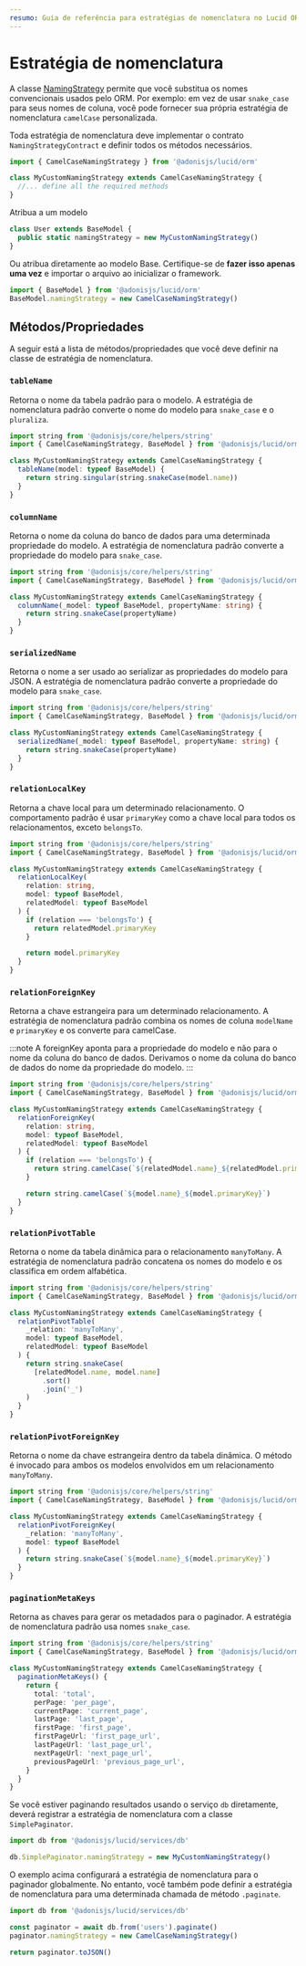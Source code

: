 ```yaml
---
resumo: Guia de referência para estratégias de nomenclatura no Lucid ORM
---
```


# Estratégia de nomenclatura

A classe [NamingStrategy](https://github.com/adonisjs/lucid/blob/develop/src/orm/naming_strategies/camel_case.ts) permite que você substitua os nomes convencionais usados ​​pelo ORM. Por exemplo: em vez de usar `snake_case` para seus nomes de coluna, você pode fornecer sua própria estratégia de nomenclatura `camelCase` personalizada.

Toda estratégia de nomenclatura deve implementar o contrato `NamingStrategyContract` e definir todos os métodos necessários.

```ts
import { CamelCaseNamingStrategy } from '@adonisjs/lucid/orm'

class MyCustomNamingStrategy extends CamelCaseNamingStrategy {
  //... define all the required methods
}
```

Atribua a um modelo

```ts
class User extends BaseModel {
  public static namingStrategy = new MyCustomNamingStrategy()
}
```

Ou atribua diretamente ao modelo Base. Certifique-se de **fazer isso apenas uma vez** e importar o arquivo ao inicializar o framework.

```ts
import { BaseModel } from '@adonisjs/lucid/orm'
BaseModel.namingStrategy = new CamelCaseNamingStrategy()
```

## Métodos/Propriedades

A seguir está a lista de métodos/propriedades que você deve definir na classe de estratégia de nomenclatura.

### `tableName`

Retorna o nome da tabela padrão para o modelo. A estratégia de nomenclatura padrão converte o nome do modelo para `snake_case` e ​​o `pluraliza`.

```ts
import string from '@adonisjs/core/helpers/string'
import { CamelCaseNamingStrategy, BaseModel } from '@adonisjs/lucid/orm'

class MyCustomNamingStrategy extends CamelCaseNamingStrategy {
  tableName(model: typeof BaseModel) {
    return string.singular(string.snakeCase(model.name))
  }
}
```

### `columnName`

Retorna o nome da coluna do banco de dados para uma determinada propriedade do modelo. A estratégia de nomenclatura padrão converte a propriedade do modelo para `snake_case`.

```ts
import string from '@adonisjs/core/helpers/string'
import { CamelCaseNamingStrategy, BaseModel } from '@adonisjs/lucid/orm'

class MyCustomNamingStrategy extends CamelCaseNamingStrategy {
  columnName(_model: typeof BaseModel, propertyName: string) {
    return string.snakeCase(propertyName)
  }
}
```

### `serializedName`

Retorna o nome a ser usado ao serializar as propriedades do modelo para JSON. A estratégia de nomenclatura padrão converte a propriedade do modelo para `snake_case`.

```ts
import string from '@adonisjs/core/helpers/string'
import { CamelCaseNamingStrategy, BaseModel } from '@adonisjs/lucid/orm'

class MyCustomNamingStrategy extends CamelCaseNamingStrategy {
  serializedName(_model: typeof BaseModel, propertyName: string) {
    return string.snakeCase(propertyName)
  }
}
```

### `relationLocalKey`

Retorna a chave local para um determinado relacionamento. O comportamento padrão é usar `primaryKey` como a chave local para todos os relacionamentos, exceto `belongsTo`.

```ts
import string from '@adonisjs/core/helpers/string'
import { CamelCaseNamingStrategy, BaseModel } from '@adonisjs/lucid/orm'

class MyCustomNamingStrategy extends CamelCaseNamingStrategy {
  relationLocalKey(
    relation: string,
    model: typeof BaseModel,
    relatedModel: typeof BaseModel
  ) {
    if (relation === 'belongsTo') {
      return relatedModel.primaryKey
    }

    return model.primaryKey
  }
}
```

### `relationForeignKey`
Retorna a chave estrangeira para um determinado relacionamento. A estratégia de nomenclatura padrão combina os nomes de coluna `modelName` e `primaryKey` e os converte para camelCase.

:::note
A foreignKey aponta para a propriedade do modelo e não para o nome da coluna do banco de dados. Derivamos o nome da coluna do banco de dados do nome da propriedade do modelo.
:::

```ts
import string from '@adonisjs/core/helpers/string'
import { CamelCaseNamingStrategy, BaseModel } from '@adonisjs/lucid/orm'

class MyCustomNamingStrategy extends CamelCaseNamingStrategy {
  relationForeignKey(
    relation: string,
    model: typeof BaseModel,
    relatedModel: typeof BaseModel
  ) {
    if (relation === 'belongsTo') {
      return string.camelCase(`${relatedModel.name}_${relatedModel.primaryKey}`)
    }

    return string.camelCase(`${model.name}_${model.primaryKey}`)
  }
}
```

### `relationPivotTable`
Retorna o nome da tabela dinâmica para o relacionamento `manyToMany`. A estratégia de nomenclatura padrão concatena os nomes do modelo e os classifica em ordem alfabética.

```ts
import string from '@adonisjs/core/helpers/string'
import { CamelCaseNamingStrategy, BaseModel } from '@adonisjs/lucid/orm'

class MyCustomNamingStrategy extends CamelCaseNamingStrategy {
  relationPivotTable(
    _relation: 'manyToMany',
    model: typeof BaseModel,
    relatedModel: typeof BaseModel
  ) {
    return string.snakeCase(
      [relatedModel.name, model.name]
        .sort()
        .join('_')
    )
  }
}
```

### `relationPivotForeignKey`
Retorna o nome da chave estrangeira dentro da tabela dinâmica. O método é invocado para ambos os modelos envolvidos em um relacionamento `manyToMany`.

```ts
import string from '@adonisjs/core/helpers/string'
import { CamelCaseNamingStrategy, BaseModel } from '@adonisjs/lucid/orm'

class MyCustomNamingStrategy extends CamelCaseNamingStrategy {
  relationPivotForeignKey(
    _relation: 'manyToMany',
    model: typeof BaseModel
  ) {
    return string.snakeCase(`${model.name}_${model.primaryKey}`)
  }
}
```

### `paginationMetaKeys`
Retorna as chaves para gerar os metadados para o paginador. A estratégia de nomenclatura padrão usa nomes `snake_case`.

```ts
import string from '@adonisjs/core/helpers/string'
import { CamelCaseNamingStrategy, BaseModel } from '@adonisjs/lucid/orm'

class MyCustomNamingStrategy extends CamelCaseNamingStrategy {
  paginationMetaKeys() {
    return {
      total: 'total',
      perPage: 'per_page',
      currentPage: 'current_page',
      lastPage: 'last_page',
      firstPage: 'first_page',
      firstPageUrl: 'first_page_url',
      lastPageUrl: 'last_page_url',
      nextPageUrl: 'next_page_url',
      previousPageUrl: 'previous_page_url',
    }
  }
}
```

Se você estiver paginando resultados usando o serviço `db` diretamente, deverá registrar a estratégia de nomenclatura com a classe `SimplePaginator`.

```ts
import db from '@adonisjs/lucid/services/db'

db.SimplePaginator.namingStrategy = new MyCustomNamingStrategy()
```

O exemplo acima configurará a estratégia de nomenclatura para o paginador globalmente. No entanto, você também pode definir a estratégia de nomenclatura para uma determinada chamada de método `.paginate`.

```ts
import db from '@adonisjs/lucid/services/db'

const paginator = await db.from('users').paginate()
paginator.namingStrategy = new CamelCaseNamingStrategy()

return paginator.toJSON()
```
